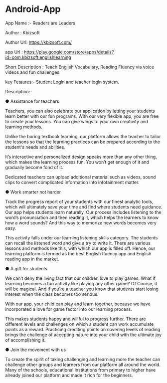 # Android-App

App Name :- Readers are Leaders

Author : Kbizsoft

Author Url: https://kbizsoft.com/

app Url : https://play.google.com/store/apps/details?id=com.kbizsoft.englishlearning

Short Description :  Teach English   Vocabulary, Reading Fluency via voice videos and fun challenges

key Fetaures:- Student Login and teacher login system.

Description:-

● Assistance for teachers

Teachers, you can also celebrate our application by letting your students learn better with our fun programs. With our very flexible app, you are free to create your lessons. You can give wings to your own creativity and learning methods.

Unlike the boring textbook learning, our platform allows the teacher to tailor the lessons so that the learning practices can be prepared according to the student's needs and abilities.

It’s interactive and personalized design speaks more than any other thing, which makes the learning process fun. You won’t get enough of it and gradually become fond of it.

Dedicated teachers can upload additional material such as videos, sound clips to convert complicated information into infotainment matter.

● Work smarter not harder

Track the progress report of your students with our finest analytic tools, which will ultimately save your time and find where students need guidance. Our app helps students learn naturally. Our process includes listening to the word’s pronunciation and then reading it, which helps the learners to know how a word sounds? And this way to memorize new words becomes very easy.

This activity falls under our learning listening skills category. The students can recall the listened word and give a try to write it. There are various lessons and methods like this, with which our app is filled off. Hence, our learning platform is termed as the best English fluency app and English reading app in the market.


● A gift for students

We can’t deny the living fact that our children love to play games. What if learning becomes a fun activity like playing any other game? Of Course, it will be magical. And if you're a teacher you know that students start losing interest when the class becomes too serious.

With our app, your child can play and learn together, because we have incorporated a love for game factor into our learning process.

This makes students happy and willful to progress further. There are different levels and challenges on which a student can work accumulate points as a reward.
Practicing crediting points on covering levels of reading brings the challenge of accepting nature into your child with the ultimate joy of accomplishing it.

● Join the movement with us

To create the spirit of taking challenging and learning more the teacher can challenge other groups and learners from our platform all around the world. Many of the schools, educational institutions from primary to higher have already joined our platform and made it rich for the beginners.

